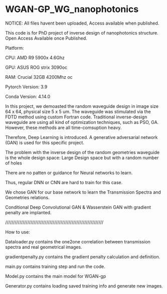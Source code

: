 # WGAN-GP_WG_nanophotonics

NOTICE: All files havent been uploaded, Access available when published. 

This code is for PhD project of inverse design of nanophotonics structure. Open Access Available once Published.

Platform: 

CPU: AMD R9 5900x 4.6Ghz

GPU: ASUS ROG strix 3090oc 

RAM: Crucial 32GB 4200Mhz oc

Pytorch Version: 3.9

Conda Version: 4.14.0


In this project, we demoasted the random waveguide design in image size 64 x 64, physical size 5 x 5 um. 
The waveguide was stimulated via the FDTD method using custom Fortran code. 
Traditional inverse-design waveguide are using all kind of optimization techniques, such as PSO, GA.
However, these methods are all time-comsuption heavy. 

Therefore, Deep Learning is introduced. A generative adversarial network (GAN) is used for this specific project.

The problem with the inverse design of the random geometries waveguide is the whole design space: 
Large Design space but with a random number of holes

There are no patten or guidance for Neural networks to learn. 

Thus, regular DNN or CNN are hard to train for this case. 


We chose GAN for our base network to learn the Transmission Spectra and Geometries relations. 


Conditional Deep Convolutional GAN  & Wasserstein GAN with gradient penalty are implanted. 











//////////////////////////////////////////////////////////////

How to use:


Dataloader.py contains the one2one correlation between transmission spectra and real geometrical images.


gradientpenalty.py contains the gradient penalty calculation and definition. 


main.py contains training step and run the code. 


Model.py contains the main model for WGAN-gp


Generator.py contains loading saved training info and generate new images.
















